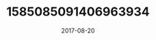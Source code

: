 ---
title: "1585085091406963934"
cover: "2017-08-20 07.08.09 1585085091406963934_46248401"
photo: "2017-08-20 07.08.09 1585085091406963934_46248401"
date: "2017-08-20"
type: "photo"
---